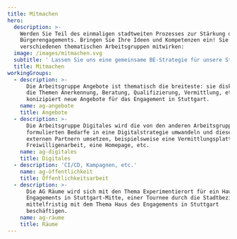 ```yaml
---
title: Mitmachen
hero:
  description: >-
    Werden Sie Teil des einmaligen stadtweiten Prozesses zur Stärkung des
    Bürgerengagements. Bringen Sie Ihre Ideen und Kompetenzen ein! Sie können an
    verschiedenen thematischen Arbeitsgruppen mitwirken:
  image: /images/mitmachen.svg
  subtitle: ' Lassen Sie uns eine gemeinsame BE-Strategie für unsere Stadt entwickeln.'
  title: Mitmachen
workingGroups:
  - description: >-
      Die Arbeitsgruppe Angebote ist thematisch die breiteste: sie diskutiert
      die Themen Anerkennung, Beratung, Qualifizierung, Vermittlung, etc. und
      konizipiert neue Angebote für das Engagement in Stuttgart.
    name: ag-angebote
    title: Angebote
  - description: >-
      Die Arbeitsgruppe Digitales wird die von den anderen Arbeitsgruppen
      formulierten Bedarfe in eine Digitalstrategie umwandeln und diese mit
      externen Partnern umsetzen, beispielsweise eine Vermittlungsplattform für
      Freiwilligenarbeit, eine Homepage, etc.
    name: ag-digitales
    title: Digitales
  - description: 'CI/CD, Kampagnen, etc.'
    name: ag-öffentlichkeit
    title: Öffentlichkeitsarbeit
  - description: >-
      Die AG Räume wird sich mit den Thema Experimentierort für ein Haus des
      Engagements in Stuttgart-Mitte, einer Tournee durch die Stadtbezirke, und
      mittelfristig mit dem Thema Haus des Engagements in Stuttgart
      beschäftigen. 
    name: ag-räume
    title: Räume
---
```

<ContributePage />
